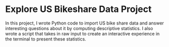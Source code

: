 # Explore US Bikeshare Data Project
 In this project, I wrote Python code to import US bike share data and answer interesting questions about it by computing descriptive statistics. I also wrote a script that takes in raw input to create an interactive experience in the terminal to present these statistics.
